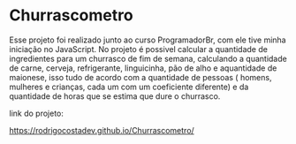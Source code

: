 # Churrascometro

Esse projeto foi realizado junto ao curso ProgramadorBr, com ele tive minha iniciação no JavaScript.
No projeto é possivel calcular a quantidade de ingredientes para um churrasco de fim de semana, calculando a quantidade de carne, cerveja, refrigerante, linguicinha, pão de alho e aquantidade de maionese, isso tudo de acordo com a quantidade de pessoas ( homens, mulheres e crianças, cada um com um coeficiente diferente) e da quantidade de horas que se estima que dure o churrasco.

link do projeto:

https://rodrigocostadev.github.io/Churrascometro/

